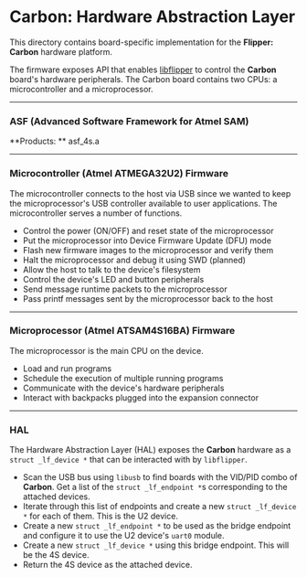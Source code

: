 # Carbon: Hardware Abstraction Layer

This directory contains board-specific implementation for the
**Flipper: Carbon** hardware platform.

The firmware exposes API that enables [libflipper](../library) to control the
**Carbon** board's hardware peripherals. The Carbon board contains two CPUs: a
microcontroller and a microprocessor.

---

### ASF (Advanced Software Framework for Atmel SAM)

**Products: ** asf_4s.a

---

### Microcontroller (Atmel ATMEGA32U2) Firmware

The microcontroller connects to the host via USB since we wanted to keep the
microprocessor's USB controller available to user applications. The
microcontroller serves a number of functions.

- Control the power (ON/OFF) and reset state of the microprocessor
- Put the microprocessor into Device Firmware Update (DFU) mode
- Flash new firmware images to the microprocessor and verify them
- Halt the microprocessor and debug it using SWD (planned)
- Allow the host to talk to the device's filesystem
- Control the device's LED and button peripherals
- Send message runtime packets to the microprocessor
- Pass printf messages sent by the microprocessor back to the host

---

### Microprocessor (Atmel ATSAM4S16BA) Firmware

The microprocessor is the main CPU on the device.

- Load and run programs
- Schedule the execution of multiple running programs
- Communicate with the device's hardware peripherals
- Interact with backpacks plugged into the expansion connector

---

### HAL

The Hardware Abstraction Layer (HAL) exposes the **Carbon** hardware as a
`struct _lf_device *` that can be interacted with by `libflipper`.

- Scan the USB bus using `libusb` to find boards with the VID/PID combo of
**Carbon**. Get a list of the `struct _lf_endpoint *`s corresponding to the
attached devices.
- Iterate through this list of endpoints and create a new `struct _lf_device *`
for each of them. This is the U2 device.
- Create a new `struct _lf_endpoint *` to be used as the bridge endpoint and
configure it to use the U2 device's `uart0` module.
- Create a new `struct _lf_device *` using this bridge endpoint. This will be
the 4S device.
- Return the 4S device as the attached device.

